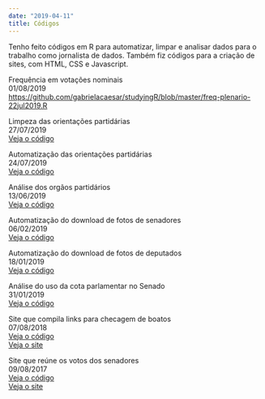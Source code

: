 ```yaml
---
date: "2019-04-11"
title: Códigos
---
```


Tenho feito códigos em R para automatizar, limpar e analisar dados para o trabalho como jornalista de dados. Também fiz códigos para a criação de sites, com HTML, CSS e Javascript.   


Frequência em votações nominais   
01/08/2019   
https://github.com/gabrielacaesar/studyingR/blob/master/freq-plenario-22jul2019.R   

Limpeza das orientações partidárias    
27/07/2019   
[Veja o código](https://github.com/gabrielacaesar/studyingR/blob/master/orientacao_cd_cleaning.R)   

Automatização das orientações partidárias   
24/07/2019   
[Veja o código](https://github.com/gabrielacaesar/studyingR/blob/master/orientacao_cd.R)   

Análise dos orgãos partidários   
13/06/2019   
[Veja o código](https://github.com/gabrielacaesar/studyingR/blob/master/orgaos-provisorios-13jun2019.R)   

Automatização do download de fotos de senadores      
06/02/2019    
[Veja o código](https://github.com/gabrielacaesar/studyingR/blob/master/salva-foto-senador.R)  

Automatização do download de fotos de deputados   
18/01/2019   
[Veja o código](https://github.com/gabrielacaesar/studyingR/blob/master/salva-foto-deputado-federal.R)   

Análise do uso da cota parlamentar no Senado   
31/01/2019   
[Veja o código](https://github.com/gabrielacaesar/studyingR/blob/master/ime-curso-verao/cota-parlamentar-senado-federal-analysis-31jan2019.nb)   

Site que compila links para checagem de boatos   
07/08/2018   
[Veja o código](https://github.com/gabrielacaesar/contra-as-fake-news)   
[Veja o site](https://gabrielacaesar.github.io/contra-as-fake-news/)   

Site que reúne os votos dos senadores   
09/08/2017      
[Veja o código](https://github.com/plenario/plenario)   
[Veja o site](https://plenario.github.io/plenario/)   
